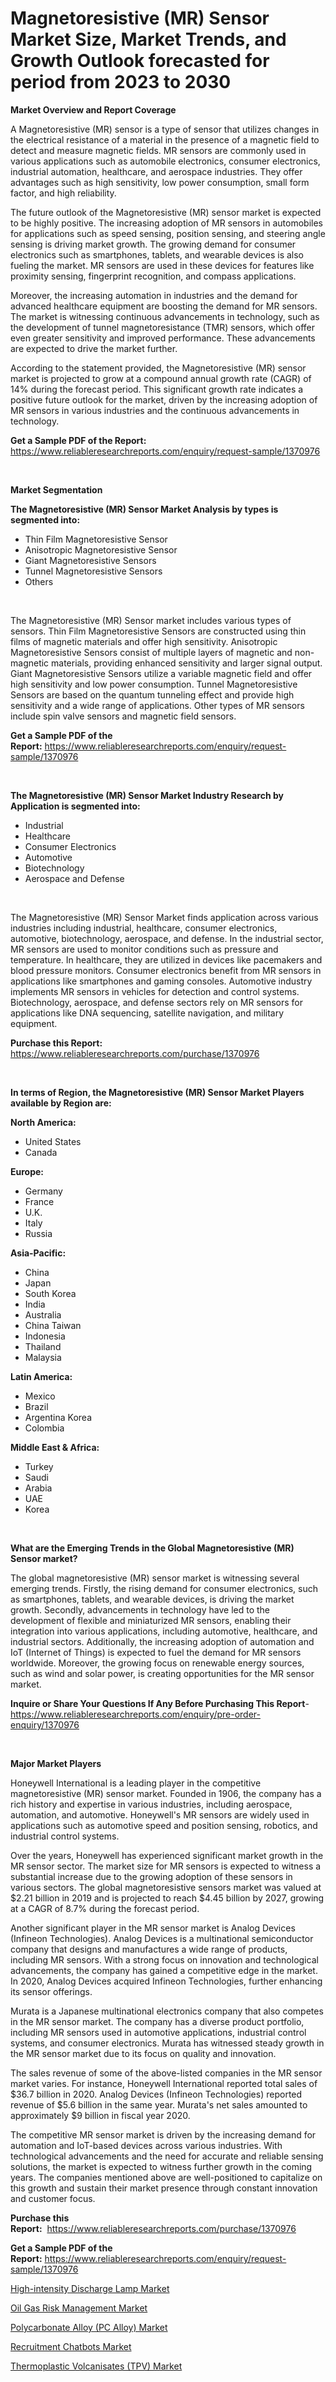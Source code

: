 <p><h1>Magnetoresistive (MR) Sensor Market Size, Market Trends, and Growth Outlook forecasted for period from 2023 to 2030</h1></p><p><strong>Market Overview and Report Coverage</strong></p>
<p><p>A Magnetoresistive (MR) sensor is a type of sensor that utilizes changes in the electrical resistance of a material in the presence of a magnetic field to detect and measure magnetic fields. MR sensors are commonly used in various applications such as automobile electronics, consumer electronics, industrial automation, healthcare, and aerospace industries. They offer advantages such as high sensitivity, low power consumption, small form factor, and high reliability.</p><p>The future outlook of the Magnetoresistive (MR) sensor market is expected to be highly positive. The increasing adoption of MR sensors in automobiles for applications such as speed sensing, position sensing, and steering angle sensing is driving market growth. The growing demand for consumer electronics such as smartphones, tablets, and wearable devices is also fueling the market. MR sensors are used in these devices for features like proximity sensing, fingerprint recognition, and compass applications.</p><p>Moreover, the increasing automation in industries and the demand for advanced healthcare equipment are boosting the demand for MR sensors. The market is witnessing continuous advancements in technology, such as the development of tunnel magnetoresistance (TMR) sensors, which offer even greater sensitivity and improved performance. These advancements are expected to drive the market further.</p><p>According to the statement provided, the Magnetoresistive (MR) sensor market is projected to grow at a compound annual growth rate (CAGR) of 14% during the forecast period. This significant growth rate indicates a positive future outlook for the market, driven by the increasing adoption of MR sensors in various industries and the continuous advancements in technology.</p></p>
<p><strong>Get a Sample PDF of the Report:</strong> <a href="https://www.reliableresearchreports.com/enquiry/request-sample/1370976">https://www.reliableresearchreports.com/enquiry/request-sample/1370976</a></p>
<p>&nbsp;</p>
<p><strong>Market Segmentation</strong></p>
<p><strong>The Magnetoresistive (MR) Sensor Market Analysis by types is segmented into:</strong></p>
<p><ul><li>Thin Film Magnetoresistive Sensor</li><li>Anisotropic Magnetoresistive Sensor</li><li>Giant Magnetoresistive Sensors</li><li>Tunnel Magnetoresistive Sensors</li><li>Others</li></ul></p>
<p>&nbsp;</p>
<p><p>The Magnetoresistive (MR) Sensor market includes various types of sensors. Thin Film Magnetoresistive Sensors are constructed using thin films of magnetic materials and offer high sensitivity. Anisotropic Magnetoresistive Sensors consist of multiple layers of magnetic and non-magnetic materials, providing enhanced sensitivity and larger signal output. Giant Magnetoresistive Sensors utilize a variable magnetic field and offer high sensitivity and low power consumption. Tunnel Magnetoresistive Sensors are based on the quantum tunneling effect and provide high sensitivity and a wide range of applications. Other types of MR sensors include spin valve sensors and magnetic field sensors.</p></p>
<p><strong>Get a Sample PDF of the Report:</strong>&nbsp;<a href="https://www.reliableresearchreports.com/enquiry/request-sample/1370976">https://www.reliableresearchreports.com/enquiry/request-sample/1370976</a></p>
<p>&nbsp;</p>
<p><strong>The Magnetoresistive (MR) Sensor Market Industry Research by Application is segmented into:</strong></p>
<p><ul><li>Industrial</li><li>Healthcare</li><li>Consumer Electronics</li><li>Automotive</li><li>Biotechnology</li><li>Aerospace and Defense</li></ul></p>
<p>&nbsp;</p>
<p><p>The Magnetoresistive (MR) Sensor Market finds application across various industries including industrial, healthcare, consumer electronics, automotive, biotechnology, aerospace, and defense. In the industrial sector, MR sensors are used to monitor conditions such as pressure and temperature. In healthcare, they are utilized in devices like pacemakers and blood pressure monitors. Consumer electronics benefit from MR sensors in applications like smartphones and gaming consoles. Automotive industry implements MR sensors in vehicles for detection and control systems. Biotechnology, aerospace, and defense sectors rely on MR sensors for applications like DNA sequencing, satellite navigation, and military equipment.</p></p>
<p><strong>Purchase this Report:</strong>&nbsp; <a href="https://www.reliableresearchreports.com/purchase/1370976">https://www.reliableresearchreports.com/purchase/1370976</a></p>
<p>&nbsp;</p>
<p><strong>In terms of Region, the Magnetoresistive (MR) Sensor Market Players available by Region are:</strong></p>
<p>
    <p> <strong> North America: </strong>
        <ul>
            <li>United States</li>
            <li>Canada</li>
        </ul>
        </p> 
    <p> <strong> Europe: </strong>
        <ul>
            <li>Germany</li>
            <li>France</li>
            <li>U.K.</li>
            <li>Italy</li>
            <li>Russia</li>
        </ul>
        </p> 
    <p> <strong> Asia-Pacific: </strong>
        <ul>
            <li>China</li>
            <li>Japan</li>
            <li>South Korea</li>
            <li>India</li>
            <li>Australia</li>
            <li>China Taiwan</li>
            <li>Indonesia</li>
            <li>Thailand</li>
            <li>Malaysia</li>
        </ul>
        </p> 
    <p> <strong> Latin America: </strong>
        <ul>
            <li>Mexico</li>
            <li>Brazil</li>
            <li>Argentina Korea</li>
            <li>Colombia</li>
        </ul>
        </p> 
    <p> <strong> Middle East & Africa: </strong>
        <ul>
            <li>Turkey</li>
            <li>Saudi</li>
            <li>Arabia</li>
            <li>UAE</li>
            <li>Korea</li>
        </ul>
    </p>
    </p>
<p>&nbsp;</p>
<p><strong>What are the Emerging Trends in the Global Magnetoresistive (MR) Sensor market?</strong></p>
<p><p>The global magnetoresistive (MR) sensor market is witnessing several emerging trends. Firstly, the rising demand for consumer electronics, such as smartphones, tablets, and wearable devices, is driving the market growth. Secondly, advancements in technology have led to the development of flexible and miniaturized MR sensors, enabling their integration into various applications, including automotive, healthcare, and industrial sectors. Additionally, the increasing adoption of automation and IoT (Internet of Things) is expected to fuel the demand for MR sensors worldwide. Moreover, the growing focus on renewable energy sources, such as wind and solar power, is creating opportunities for the MR sensor market.</p></p>
<p><strong>Inquire or Share Your Questions If Any Before Purchasing This Report</strong>- <a href="https://www.reliableresearchreports.com/enquiry/pre-order-enquiry/1370976">https://www.reliableresearchreports.com/enquiry/pre-order-enquiry/1370976</a></p>
<p>&nbsp;</p>
<p><strong>Major Market Players</strong></p>
<p><p>Honeywell International is a leading player in the competitive magnetoresistive (MR) sensor market. Founded in 1906, the company has a rich history and expertise in various industries, including aerospace, automation, and automotive. Honeywell's MR sensors are widely used in applications such as automotive speed and position sensing, robotics, and industrial control systems.</p><p>Over the years, Honeywell has experienced significant market growth in the MR sensor sector. The market size for MR sensors is expected to witness a substantial increase due to the growing adoption of these sensors in various sectors. The global magnetoresistive sensors market was valued at $2.21 billion in 2019 and is projected to reach $4.45 billion by 2027, growing at a CAGR of 8.7% during the forecast period.</p><p>Another significant player in the MR sensor market is Analog Devices (Infineon Technologies). Analog Devices is a multinational semiconductor company that designs and manufactures a wide range of products, including MR sensors. With a strong focus on innovation and technological advancements, the company has gained a competitive edge in the market. In 2020, Analog Devices acquired Infineon Technologies, further enhancing its sensor offerings.</p><p>Murata is a Japanese multinational electronics company that also competes in the MR sensor market. The company has a diverse product portfolio, including MR sensors used in automotive applications, industrial control systems, and consumer electronics. Murata has witnessed steady growth in the MR sensor market due to its focus on quality and innovation.</p><p>The sales revenue of some of the above-listed companies in the MR sensor market varies. For instance, Honeywell International reported total sales of $36.7 billion in 2020. Analog Devices (Infineon Technologies) reported revenue of $5.6 billion in the same year. Murata's net sales amounted to approximately $9 billion in fiscal year 2020.</p><p>The competitive MR sensor market is driven by the increasing demand for automation and IoT-based devices across various industries. With technological advancements and the need for accurate and reliable sensing solutions, the market is expected to witness further growth in the coming years. The companies mentioned above are well-positioned to capitalize on this growth and sustain their market presence through constant innovation and customer focus.</p></p>
<p><strong>Purchase this Report:</strong>&nbsp;&nbsp;<a href="https://www.reliableresearchreports.com/purchase/1370976">https://www.reliableresearchreports.com/purchase/1370976</a></p>
<p></p>
<p><strong>Get a Sample PDF of the Report:</strong>&nbsp;<a href="https://www.reliableresearchreports.com/enquiry/request-sample/1370976">https://www.reliableresearchreports.com/enquiry/request-sample/1370976</a></p>
<p><p><a href="https://www.linkedin.com/pulse/high-intensity-discharge-lamp-market-research-report-provides-kkxve/">High-intensity Discharge Lamp Market</a></p><p><a href="https://medium.com/@seanhunt765/oil-gas-risk-management-market-size-cagr-trends-2024-2030-73d05438bde7">Oil Gas Risk Management Market</a></p><p><a href="https://www.linkedin.com/pulse/polycarbonate-alloy-pc-market-share-amp-new-trends-analysis-nyike/">Polycarbonate Alloy (PC Alloy) Market</a></p><p><a href="https://medium.com/@alanwatkins6h/recruitment-chatbots-market-size-cagr-trends-2024-2030-8e0f7033b2fd">Recruitment Chatbots Market</a></p><p><a href="https://www.linkedin.com/pulse/thermoplastic-volcanisates-tpv-market-challenges-opportunities-xlh8e/">Thermoplastic Volcanisates (TPV) Market</a></p></p>